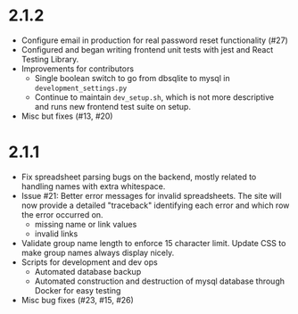 # 2.1.2

- Configure email in production for real password reset functionality (#27)
- Configured and began writing frontend unit tests with jest and React Testing
  Library.
- Improvements for contributors
  - Single boolean switch to go from dbsqlite to mysql in
    `development_settings.py`
  - Continue to maintain `dev_setup.sh`, which is not more descriptive and runs
    new frontend test suite on setup.
- Misc but fixes (#13, #20)

# 2.1.1

- Fix spreadsheet parsing bugs on the backend, mostly related to handling
  names with extra whitespace.
- Issue #21: Better error messages for invalid spreadsheets. The site will now
  provide a detailed "traceback" identifying each error and which row the
  error occurred on.
  - missing name or link values
  - invalid links
- Validate group name length to enforce 15 character limit. Update CSS to
  make group names always display nicely.
- Scripts for development and dev ops
  - Automated database backup
  - Automated construction and destruction of mysql database through Docker
    for easy testing
- Misc bug fixes (#23, #15, #26)
